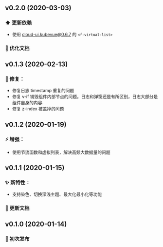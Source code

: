 ## v0.2.0 (2020-03-03)
### ⬆️ 更新依赖
- 使用 cloud-ui.kubevue@0.6.7 的 `<f-virtual-list>`

### 📝 优化文档

## v0.1.3 (2020-02-13)
### 🐛 修复：
- 修复日志 timestamp 重复的问题
- 修复 v-if 销毁组件内部节点的问题。日志和弹窗还是有所区别，日志大部分是组件自身的内容.
- 修复 z-index 被盖掉的问题

## v0.1.2 (2020-01-19)
### ⚡️ 增强：
- 使用节流函数和虚拟列表，解决高频大数据量的问题

## v0.1.1 (2020-01-15)
### ✨ 新特性：
- 支持染色、切换深浅主题、最大化最小化等功能

### 📝 更新文档

## v0.1.0 (2020-01-14)
### 🎉 初次发布
